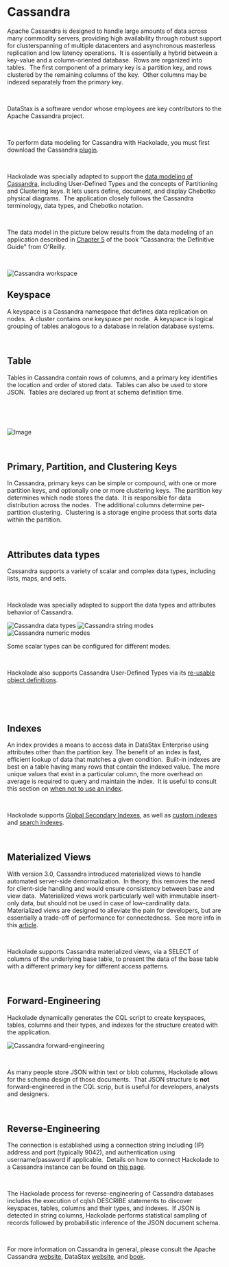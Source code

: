 # Cassandra

Apache Cassandra is designed to handle large amounts of data across many commodity servers, providing high availability through robust support for clusterspanning of multiple datacenters and asynchronous masterless replication and low latency operations.&nbsp; It is essentially a hybrid between a key-value and a column-oriented database.&nbsp; Rows are organized into tables.&nbsp; The first component of a primary key is a partition key, and rows clustered by the remaining columns of the key.&nbsp; Other columns may be indexed separately from the primary key.

&nbsp;

DataStax is a software vendor whose employees are key contributors to the Apache Cassandra project. &nbsp;

&nbsp;

To perform data modeling for Cassandra with Hackolade, you must first download the Cassandra [plugin](<DownloadadditionalDBtargetplugin.md>). &nbsp;

&nbsp;

Hackolade was specially adapted to support the [data modeling of Cassandra](<https://hackolade.com/nosqldb/cassandra-data-modeling.html> "target=\"\_blank\""), including User-Defined Types and the concepts of Partitioning and Clustering keys. It lets users define, document, and display Chebotko physical diagrams.&nbsp; The application closely follows the Cassandra terminology, data types, and Chebotko notation. &nbsp;

&nbsp;

The data model in the picture below results from the data modeling of an application described in [Chapter 5](<https://www.oreilly.com/ideas/cassandra-data-modeling> "target=\"\_blank\"") of the book "Cassandra: the Definitive Guide" from O'Reilly.

&nbsp;

![Cassandra workspace](<lib/Cassandra%20workspace.png>)

## Keyspace

A keyspace is a Cassandra namespace that defines data replication on nodes.&nbsp; A cluster contains one keyspace per node.&nbsp; A keyspace is logical grouping of tables analogous to a database in relation database systems.&nbsp;

&nbsp;

## Table

Tables in Cassandra contain rows of columns, and a primary key identifies the location and order of stored data.&nbsp; Tables can also be used to store JSON.&nbsp; Tables are declared up front at schema definition time.

&nbsp;

&nbsp;

![Image](<lib/Cassandra%20table%20schema%20tree%20view.png>)

&nbsp;

## Primary, Partition, and Clustering Keys

In Cassandra, primary keys can be simple or compound, with one or more partition keys, and optionally one or more clustering keys.&nbsp; The partition key determines which node stores the data.&nbsp; It is responsible for data distribution across the nodes.&nbsp; The additional columns determine per-partition clustering.&nbsp; Clustering is a storage engine process that sorts data within the partition.

&nbsp;

## Attributes data types

Cassandra supports a variety of scalar and complex data types, including lists, maps, and sets.

&nbsp;

Hackolade was specially adapted to support the data types and attributes behavior of Cassandra.

![Cassandra data types](<lib/Cassandra%20data%20types.png>) ![Cassandra string modes](<lib/Cassandra%20string%20modes.png>) ![Cassandra numeric modes](<lib/Cassandra%20numeric%20modes.png>)

Some scalar types can be configured for different modes.&nbsp;

&nbsp;

Hackolade also supports Cassandra User-Defined Types via its [re-usable object definitions](<Reusableobjectsdefinitions.md>).

&nbsp;

&nbsp;

## Indexes

An index provides a means to access data in DataStax Enterprise using attributes other than the partition key. The benefit of an index is fast, efficient lookup of data that matches a given condition.&nbsp; Built-in indexes are best on a table having many rows that contain the indexed value. The more unique values that exist in a particular column, the more overhead on average is required to query and maintain the index.&nbsp; It is useful to consult this section on [when not to use an index](<https://docs.datastax.com/en/dse/6.7/cql/cql/cql\_using/useWhenIndex.html#Whennottouseanindex> "target=\"\_blank\"").

&nbsp;

Hackolade supports [Global Secondary Indexes](<https://docs.datastax.com/en/dse/6.7/cql/cql/cql\_using/useSecondaryIndex.html> "target=\"\_blank\""), as well as [custom indexes](<https://docs.datastax.com/en/dse/6.8/cql/cql/cql\_reference/cql\_commands/cqlCreateCustomIndex.html> "target=\"\_blank\"") and [search indexes](<https://docs.datastax.com/en/dse/6.8/cql/cql/cql\_reference/cql\_commands/cqlCreateSearchIndex.html> "target=\"\_blank\"").

&nbsp;

## Materialized Views

With version 3.0, Cassandra introduced materialized views to handle automated server-side denormalization.&nbsp; In theory, this removes the need for client-side handling and would ensure consistency between base and view data.&nbsp; Materialized views work particularly well with immutable insert-only data, but should not be used in case of low-cardinality data.&nbsp; Materialized views are designed to alleviate the pain for developers, but are essentially a trade-off of performance for connectedness.&nbsp; See more info in this [article](<http://www.doanduyhai.com/blog/?p=1930> "target=\"\_blank\"").

&nbsp;

Hackolade supports Cassandra materialized views, via a SELECT of columns of the underlying base table, to present the data of the base table with a different primary key for different access patterns. &nbsp;

&nbsp;

## Forward-Engineering

Hackolade dynamically generates the CQL script to create keyspaces, tables, columns and their types, and indexes for the structure created with the application.

![Cassandra forward-engineering](<lib/Cassandra%20forward-engineering.png>)

&nbsp;

As many people store JSON within text or blob columns, Hackolade allows for the schema design of those documents.&nbsp; That JSON structure is **not** forward-engineered in the CQL scrip, but is useful for developers, analysts and designers.

&nbsp;

## Reverse-Engineering

The connection is established using a connection string including (IP) address and port (typically 9042), and authentication using username/password if applicable.&nbsp; Details on how to connect Hackolade to a Cassandra instance can be found on [this page](<ConnecttoaCassandrainstance.md>).

&nbsp;

The Hackolade process for reverse-engineering of Cassandra databases includes the execution of cqlsh DESCRIBE statements to discover keyspaces, tables, columns and their types, and indexes.&nbsp; If JSON is detected in string columns, Hackolade performs statistical sampling of records followed by probabilistic inference of the JSON document schema.

&nbsp;

For more information on Cassandra in general, please consult the Apache Cassandra [website](<http://cassandra.apache.org/> "target=\"\_blank\""), DataStax [website](<https://www.datastax.com/> "target=\"\_blank\""), and [book](<https://www.oreilly.com/ideas/cassandra-data-modeling> "target=\"\_blank\"").

